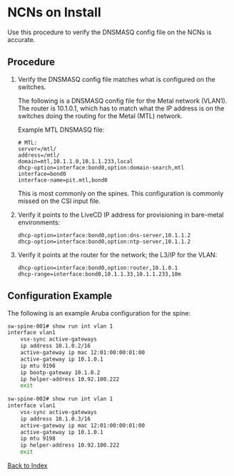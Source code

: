 
# NCNs on Install

Use this procedure to verify the DNSMASQ config file on the NCNs is accurate.

## Procedure

1. Verify the DNSMASQ config file matches what is configured on the switches.

    The following is a DNSMASQ config file for the Metal network (VLAN1). The router is 10.1.0.1, which has to match what the IP address is on the switches doing the routing for the Metal (MTL) network.  

    Example MTL DNSMASQ file:

    ```
    # MTL:
    server=/mtl/
    address=/mtl/
    domain=mtl,10.1.1.0,10.1.1.233,local
    dhcp-option=interface:bond0,option:domain-search,mtl
    interface=bond0
    interface-name=pit.mtl,bond0
    ```

    This is most commonly on the spines. This configuration is commonly missed on the CSI input file.

1. Verify it points to the LiveCD IP address for provisioning in bare-metal environments:

    ```
    dhcp-option=interface:bond0,option:dns-server,10.1.1.2
    dhcp-option=interface:bond0,option:ntp-server,10.1.1.2
    ```

1. Verify it points at the router for the network; the L3/IP for the VLAN:

    ```
    dhcp-option=interface:bond0,option:router,10.1.0.1
    dhcp-range=interface:bond0,10.1.1.33,10.1.1.233,10m
    ```

## Configuration Example

The following is an example Aruba configuration for the spine:

```bash
sw-spine-001# show run int vlan 1
interface vlan1
    vsx-sync active-gateways
    ip address 10.1.0.2/16
    active-gateway ip mac 12:01:00:00:01:00
    active-gateway ip 10.1.0.1
    ip mtu 9198
    ip bootp-gateway 10.1.0.2
    ip helper-address 10.92.100.222
    exit
 
sw-spine-002# show run int vlan 1
interface vlan1
    vsx-sync active-gateways
    ip address 10.1.0.3/16
    active-gateway ip mac 12:01:00:00:01:00
    active-gateway ip 10.1.0.1
    ip mtu 9198
    ip helper-address 10.92.100.222
    exit
```

[Back to Index](index_aruba.md)